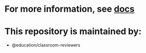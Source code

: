 # For more information, see [docs](https://docs.github.com/en/repositories/managing-your-repositorys-settings-and-features/customizing-your-repository/about-code-owners#codeowners-syntax)

# This repository is maintained by:

- @education/classroom-reviewers
